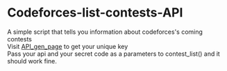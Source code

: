 # Codeforces-list-contests-API<br>
A simple script that tells you information about codeforces's coming contests<br>
Visit [API_gen_page](https://codeforces.com/settings/api) to get your unique key<br>
Pass your api and your secret code as a parameters to contest_list() and it should work fine.
